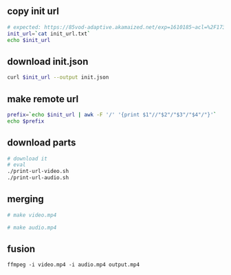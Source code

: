 ## copy init url 
```sh
# expected: https://85vod-adaptive.akamaized.net/exp=1610185~acl=%2F173715%2F%2A~hmac=d56f3fbdeb36d036c3d309fce220d02e71cd2d05ca3ee3d7f0/173715084/sep/video/561762299,561762298/master.json?base64_init=1
init_url=`cat init_url.txt`
echo $init_url
```

## download init.json
```sh
curl $init_url --output init.json
```

## make remote url
```sh
prefix=`echo $init_url | awk -F '/' '{print $1"//"$2"/"$3"/"$4"/"}'` 
echo $prefix
```

## download parts
```sh
# download it
# eval
./print-url-video.sh
./print-url-audio.sh
```

## merging
```sh
# make video.mp4

# make audio.mp4

```

## fusion 
```
ffmpeg -i video.mp4 -i audio.mp4 output.mp4
```